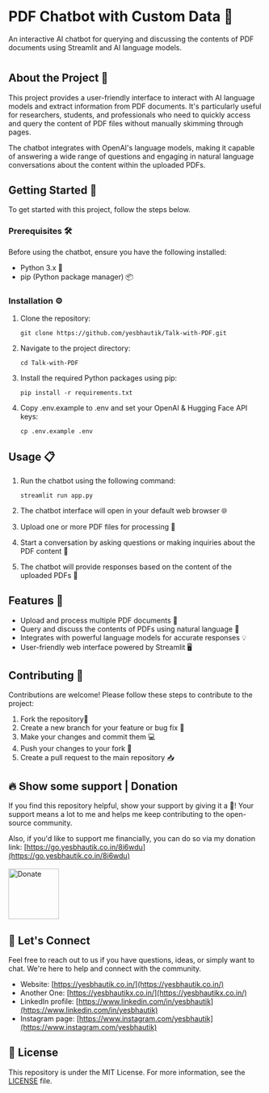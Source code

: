 # PDF Chatbot with Custom Data 📄


An interactive AI chatbot for querying and discussing the contents of PDF documents using Streamlit and AI language models.

#
## About the Project 🌟

This project provides a user-friendly interface to interact with AI language models and extract information from PDF documents. It's particularly useful for researchers, students, and professionals who need to quickly access and query the content of PDF files without manually skimming through pages.

The chatbot integrates with OpenAI's language models, making it capable of answering a wide range of questions and engaging in natural language conversations about the content within the uploaded PDFs.

## Getting Started 🚀

To get started with this project, follow the steps below.

### Prerequisites 🛠️

Before using the chatbot, ensure you have the following installed:

- Python 3.x 🐍
- pip (Python package manager) 📦

### Installation ⚙️

1. Clone the repository:

   ```shell
   git clone https://github.com/yesbhautik/Talk-with-PDF.git
   ```
2. Navigate to the project directory:

    ```shell
    cd Talk-with-PDF
    ```
3. Install the required Python packages using pip:
    ```shell
    pip install -r requirements.txt
    ```

4. Copy .env.example to .env and set your OpenAI & Hugging Face API keys:

    ```shell
    cp .env.example .env
    ```

## Usage 📋

1. Run the chatbot using the following command:

    ```shell
    streamlit run app.py
    ```
3. The chatbot interface will open in your default web browser 🌐
4. Upload one or more PDF files for processing 📂
5. Start a conversation by asking questions or making inquiries about the PDF content 💬
6. The chatbot will provide responses based on the content of the uploaded PDFs 🧠

## Features 🌈

- Upload and process multiple PDF documents 📁
- Query and discuss the contents of PDFs using natural language 💬
- Integrates with powerful language models for accurate responses 💡
- User-friendly web interface powered by Streamlit 🖥️

## Contributing 🤝
Contributions are welcome! Please follow these steps to contribute to the project:

1. Fork the repository🍴
2. Create a new branch for your feature or bug fix 🌿
3. Make your changes and commit them 💻
4. Push your changes to your fork 🚀
5. Create a pull request to the main repository 📥

## 🔥 Show some support | Donation

If you find this repository helpful, show your support by giving it a 🌟! Your support means a lot to me and helps me keep contributing to the open-source community.

Also, if you'd like to support me financially, you can do so via my donation link: [https://go.yesbhautik.co.in/8i6wdu](https://go.yesbhautik.co.in/8i6wdu)
<br><br>
<a href="https://go.yesbhautik.co.in/8i6wdu">
  <img src="https://www.pngall.com/wp-content/uploads/2016/05/PayPal-Donate-Button-Free-Download-PNG.png" alt="Donate" width="100">
</a>

## 💬 Let's Connect

Feel free to reach out to us if you have questions, ideas, or simply want to chat. We're here to help and connect with the community.

- Website: [https://yesbhautik.co.in/](https://yesbhautik.co.in/)
- Another One: [https://yesbhautikx.co.in/](https://yesbhautikx.co.in/)
- LinkedIn profile: [https://www.linkedin.com/in/yesbhautik](https://www.linkedin.com/in/yesbhautik)
- Instagram page: [https://www.instagram.com/yesbhautik](https://www.instagram.com/yesbhautik)

## 📜 License

This repository is under the MIT License. For more information, see the [LICENSE](LICENSE) file.
